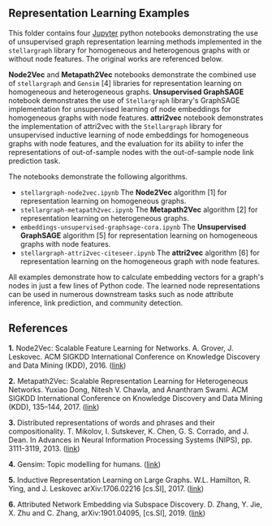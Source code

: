 ## Representation Learning Examples

This folder contains four [Jupyter](http://jupyter.org/) python notebooks demonstrating the use of unsupervised graph representation learning methods implemented in the `stellargraph` library for homogeneous and heterogenous graphs with or without node features. The original works are referenced below.

**Node2Vec** and **Metapath2Vec** notebooks demonstrate the combined use of `stellargraph` and `Gensim` [4] libraries for representation learning on homogeneous and heterogeneous graphs.
**Unsupervised GraphSAGE** notebook demonstrates the use of `Stellargraph` library's GraphSAGE implementation for unsupervised learning of node embeddings for homogeneous graphs with node features.
**attri2vec** notebook demonstrates the implementation of attri2vec with the `Stellargraph` library for unsupervised inductive learning of node embeddings for homogeneous graphs with node features, and the evaluation for its ability to infer the representations of out-of-sample nodes with the out-of-sample node link prediction task.

The notebooks demonstrate the following algorithms.
- `stellargraph-node2vec.ipynb` The **Node2Vec** algorithm [1] for representation learning on homogeneous graphs.
- `stellargraph-metapath2vec.ipynb` The **Metapath2Vec** algorithm [2] for representation learning on heterogeneous graphs.
- `embeddings-unsupervised-graphsage-cora.ipynb` The **Unsupervised GraphSAGE** algorithm [5] for representation learning on homogeneous graphs with node features.
- `stellargraph-attri2vec-citeseer.ipynb` The **attri2vec** algorithm [6] for representation learning on the homogeneous graph with node features.

All examples demonstrate how to calculate embedding vectors for a graph's nodes in just a few lines of Python code.
The learned node representations can be used in numerous downstream tasks such as node attribute inference, link
prediction, and community detection.

## References

**1.** Node2Vec: Scalable Feature Learning for Networks. A. Grover, J. Leskovec. ACM SIGKDD International Conference
on Knowledge Discovery and Data Mining (KDD), 2016. ([link](https://snap.stanford.edu/node2vec/))

**2.**  Metapath2Vec: Scalable Representation Learning for Heterogeneous Networks. Yuxiao Dong, Nitesh V. Chawla, and
Ananthram Swami. ACM SIGKDD International Conference on Knowledge Discovery and Data Mining (KDD), 135–144, 2017.
([link](https://ericdongyx.github.io/papers/KDD17-dong-chawla-swami-metapath2vec.pdf))

**3.** Distributed representations of words and phrases and their compositionality. T. Mikolov, I. Sutskever, K. Chen,
G. S. Corrado, and J. Dean.  In Advances in Neural Information Processing Systems (NIPS), pp. 3111-3119, 2013.
([link](https://papers.nips.cc/paper/5021-distributed-representations-of-words-and-phrases-and-their-compositionality.pdf))

**4.** Gensim: Topic modelling for humans. ([link](https://radimrehurek.com/gensim/))

**5.** Inductive Representation Learning on Large Graphs. W.L. Hamilton, R. Ying, and J. Leskovec arXiv:1706.02216
[cs.SI], 2017. ([link](http://snap.stanford.edu/graphsage/))

**6.** Attributed Network Embedding via Subspace Discovery. D. Zhang, Y. Jie, X. Zhu and C. Zhang, arXiv:1901.04095,
[cs.SI], 2019. ([link](https://arxiv.org/abs/1901.04095))
